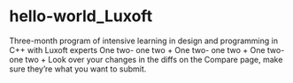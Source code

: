 # hello-world_Luxoft
Three-month program of intensive learning in design and programming in C++ with Luxoft experts
One two- one two +
One two- one two + One two- one two + 
Look over your changes in the diffs on the Compare page, make sure they’re what you want to submit.
